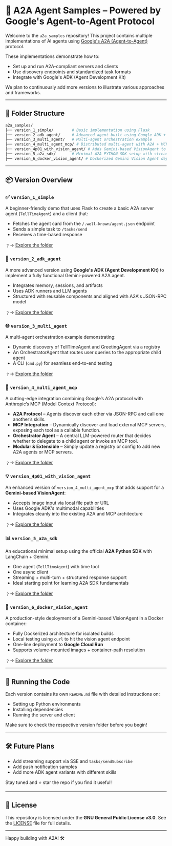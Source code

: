 # 🧠 A2A Agent Samples – Powered by Google's Agent-to-Agent Protocol

Welcome to the `a2a_samples` repository! This project contains multiple implementations of AI agents using [Google's A2A (Agent-to-Agent)](https://github.com/google/A2A) protocol.

These implementations demonstrate how to:

* Set up and run A2A-compliant servers and clients
* Use discovery endpoints and standardized task formats
* Integrate with Google's ADK (Agent Development Kit)

We plan to continuously add more versions to illustrate various approaches and frameworks.

---

## 📁 Folder Structure

```bash
a2a_samples/
├── version_1_simple/        # Basic implementation using Flask
├── version_2_adk_agent/     # Advanced agent built using Google ADK + Gemini
├── version_3_multi_agent/   # Multi-agent orchestration example
├── version_4_multi_agent_mcp/ # Distributed multi-agent with A2A + MCP integration
├── version_4p01_with_vision_agent/ # Adds Gemini-based VisionAgent to version_4 architecture
├── version_5_a2a_sdk/       # Minimal A2A PYTHON SDK setup with streaming, LangChain + Gemini
├── version_6_docker_vision_agent/ # Dockerized Gemini Vision Agent deployable to Google Cloud
```

---

## 📦 Version Overview

### ✅ `version_1_simple`

A beginner-friendly demo that uses Flask to create a basic A2A server agent (`TellTimeAgent`) and a client that:

* Fetches the agent card from the `/.well-known/agent.json` endpoint
* Sends a simple task to `/tasks/send`
* Receives a time-based response

﹖→ [Explore the folder](./version_1_simple/)

### 🚀 `version_2_adk_agent`

A more advanced version using **Google's ADK (Agent Development Kit)** to implement a fully functional Gemini-powered A2A agent.

* Integrates memory, sessions, and artifacts
* Uses ADK runners and LLM agents
* Structured with reusable components and aligned with A2A's JSON-RPC model

﹖→ [Explore the folder](./version_2_adk_agent/)

### 🌐 `version_3_multi_agent`

A multi-agent orchestration example demonstrating:

* Dynamic discovery of TellTimeAgent and GreetingAgent via a registry
* An OrchestratorAgent that routes user queries to the appropriate child agent
* A CLI (`cmd.py`) for seamless end-to-end testing

﹖→ [Explore the folder](./version_3_multi_agent/)

### 🔄 `version_4_multi_agent_mcp`

A cutting-edge integration combining Google’s A2A protocol with Anthropic’s MCP (Model Context Protocol):

* **A2A Protocol** – Agents discover each other via JSON-RPC and call one another’s skills.
* **MCP Integration** – Dynamically discover and load external MCP servers, exposing each tool as a callable function.
* **Orchestrator Agent** – A central LLM-powered router that decides whether to delegate to a child agent or invoke an MCP tool.
* **Modular & Extensible** – Simply update a registry or config to add new A2A agents or MCP servers.

﹖→ [Explore the folder](./version_4_multi_agent_mcp/)

### 💡 `version_4p01_with_vision_agent`

An enhanced version of `version_4_multi_agent_mcp` that adds support for a **Gemini-based VisionAgent**:

* Accepts image input via local file path or URL
* Uses Google ADK's multimodal capabilities
* Integrates cleanly into the existing A2A and MCP architecture

﹖→ [Explore the folder](./version_4p01_with_vision_agent/)

### 📊 `version_5_a2a_sdk`

An educational minimal setup using the official **A2A Python SDK** with LangChain + Gemini.

* One agent (`TellTimeAgent`) with time tool
* One async client
* Streaming + multi-turn + structured response support
* Ideal starting point for learning A2A SDK fundamentals

﹖→ [Explore the folder](./version_5_a2a_sdk/)

### 🚀 `version_6_docker_vision_agent`

A production-style deployment of a Gemini-based VisionAgent in a Docker container:

* Fully Dockerized architecture for isolated builds
* Local testing using `curl` to hit the vision agent endpoint
* One-line deployment to **Google Cloud Run**
* Supports volume-mounted images + container-path resolution

﹖→ [Explore the folder](./version_6_docker_vision_agent/)

---

## 🧪 Running the Code

Each version contains its own `README.md` file with detailed instructions on:

* Setting up Python environments
* Installing dependencies
* Running the server and client

Make sure to check the respective version folder before you begin!

---

## 🛠 Future Plans

* Add streaming support via SSE and `tasks/sendSubscribe`
* Add push notification samples
* Add more ADK agent variants with different skills

Stay tuned and ⭐ star the repo if you find it useful!

---

## 📜 License

This repository is licensed under the **GNU General Public License v3.0**.
See the [LICENSE](./LICENSE) file for full details.

---

Happy building with A2A! 🛠
